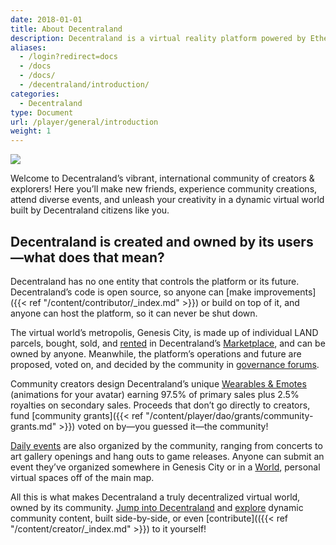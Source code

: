 ```yaml
---
date: 2018-01-01
title: About Decentraland
description: Decentraland is a virtual reality platform powered by Ethereum.
aliases:
  - /login?redirect=docs
  - /docs
  - /docs/
  - /decentraland/introduction/
categories:
  - Decentraland
type: Document
url: /player/general/introduction
weight: 1
---
```


<img src="/images/players/Homepage.png"/>

Welcome to Decentraland’s vibrant, international community of creators & explorers! Here you’ll make new friends, experience community creations, attend diverse events, and unleash your creativity in a dynamic virtual world built by Decentraland citizens like you.

## Decentraland is created and owned by its users—what does that mean?

Decentraland has no one entity that controls the platform or its future. Decentraland’s code is open source, so anyone can [make improvements]({{< ref "/content/contributor/_index.md" >}}) or build on top of it, and anyone can host the platform, so it can never be shut down.

The virtual world’s metropolis, Genesis City, is made up of individual LAND parcels, bought, sold, and [rented](https://decentraland.org/blog/announcements/land-rentals-become-an-easy-process-via-decentraland-s-marketplace) in Decentraland’s [Marketplace](https://market.decentraland.org/), and can be owned by anyone. Meanwhile, the platform’s operations and future are proposed, voted on, and decided by the community in [governance forums](https://governance.decentraland.org/).

Community creators design Decentraland’s unique [Wearables & Emotes](https://market.decentraland.org/browse?assetType=item&section=wearables&vendor=decentraland&page=1&sortBy=newest) (animations for your avatar) earning 97.5% of primary sales plus 2.5% royalties on secondary sales. Proceeds that don’t go directly to creators, fund [community grants]({{< ref "/content/player/dao/grants/community-grants.md" >}}) voted on by—you guessed it—the community!

[Daily events](https://events.decentraland.org/) are also organized by the community, ranging from concerts to art gallery openings and hang outs to game releases. Anyone can submit an event they’ve organized somewhere in Genesis City or in a [World](https://decentraland.org/blog/announcements/introducing-decentraland-worlds-beta-your-own-3d-space-in-the-metaverse), personal virtual spaces off of the main map.

All this is what makes Decentraland a truly decentralized virtual world, owned by its community. [Jump into Decentraland](https://play.decentraland.org) and [explore](https://places.decentraland.org/) dynamic community content, built side-by-side, or even [contribute](({{< ref "/content/creator/_index.md" >}}) to it yourself!
